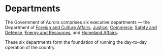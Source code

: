 # Departments

The Government of Aurora comprises six executive departments — the Department of [Foreign and Culture Affairs](foreign-and-culture-affairs.md), [Justice](justice.md), [Commerce](commerce.md), [Safety and Defense](safety-and-defense/), [Energy and Resources](energy-and-resources.md), and [Homeland Affairs](homeland-affairs.md).

These six departments form the foundation of running the day-to-day operation of the country.
